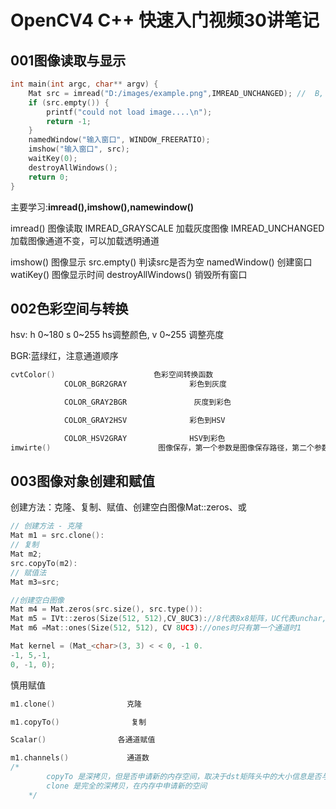 # OpenCV4 C++ 快速入门视频30讲笔记

## 001图像读取与显示

```c++
int main(int argc, char** argv) {
	Mat src = imread("D:/images/example.png",IMREAD_UNCHANGED); //  B, G, R，可选项
	if (src.empty()) {
		printf("could not load image....\n");
		return -1;
	}
	namedWindow("输入窗口", WINDOW_FREERATIO);
	imshow("输入窗口", src);
	waitKey(0);
	destroyAllWindows();
	return 0;
}
```

主要学习:**imread(),imshow(),namewindow()**



imread()                图像读取 
             IMREAD_GRAYSCALE                 加载灰度图像
  			IMREAD_UNCHANGED                加载图像通道不变，可以加载透明通道  

imshow()               图像显示
src.empty()           判读src是否为空
namedWindow()   创建窗口
watiKey()                图像显示时间
destroyAllWindows()        销毁所有窗口



## 002色彩空间与转换

hsv: h 0~180 s 0~255 hs调整颜色, v 0~255 调整亮度

BGR:蓝绿红，注意通道顺序

```c++
cvtColor()                      色彩空间转换函数
            COLOR_BGR2GRAY              彩色到灰度

            COLOR_GRAY2BGR               灰度到彩色

            COLOR_GRAY2HSV              彩色到HSV

            COLOR_HSV2GRAY              HSV到彩色
imwirte()                        图像保存，第一个参数是图像保存路径，第二个参数是图像内存对象
```



## 003图像对象创建和赋值



创建方法：克隆、复制、赋值、创建空白图像Mat::zeros、或

```c++
// 创建方法 - 克隆
Mat m1 = src.clone():
// 复制
Mat m2;
src.copyTo(m2):
// 赋值法
Mat m3=src;

//创建空白图像
Mat m4 = Mat.zeros(src.size(), src.type()):
Mat m5 = IVt::zeros(Size(512, 512),CV_8UC3)://8代表8x8矩阵，UC代表unchar,3表示三通道
Mat m6 =Mat::ones(Size(512, 512), CV 8UC3)://ones时只有第一个通道时1

Mat kernel = (Mat_<char>(3, 3) < < 0, -1 0.
-1, 5,-1,
0, -1, 0);
```

慎用赋值

```c++
m1.clone()                克隆

m1.copyTo()                复制

Scalar()                各通道赋值

m1.channels()             通道数
/*
		copyTo 是深拷贝，但是否申请新的内存空间，取决于dst矩阵头中的大小信息是否与src一至，若一致则只深拷贝并不申请新的空间，否则先申请空间后再进行拷贝。
		clone 是完全的深拷贝，在内存中申请新的空间
	*/

```

